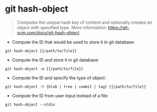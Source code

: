 # git hash-object

> Computes the unique hash key of content and optionally creates an object with specified type.
> More information: <https://git-scm.com/docs/git-hash-object>.

- Compute the ID that would be used to store it in git database:

`git hash-object {{/path/to/file}}`

- Compute the ID and store it in git database:

`git hash-object -w {{/path/to/file}}`

- Compute the ID and specify the type of object:

`git hash-object -t {blob | tree | commit | tag} {{/path/to/file}}`

- Compute the ID from user input instead of a file:

`git hash-object --stdin`

